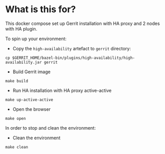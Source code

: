 # What is this for?

This docker compose set up Gerrit installation with HA proxy and 2 nodes with HA plugin. 

To spin up your environment:
- Copy the `high-availability` artefact to `gerrit` directory:

```
cp $GERRIT_HOME/bazel-bin/plugins/high-availability/high-availability.jar gerrit
```

- Build Gerrit image

```
make build
```

- Run HA installation with HA proxy active-active

```
make up-active-active
```

- Open the browser

```
make open
```

In order to stop and clean the environment:
- Clean the environment

```
make clean
```
